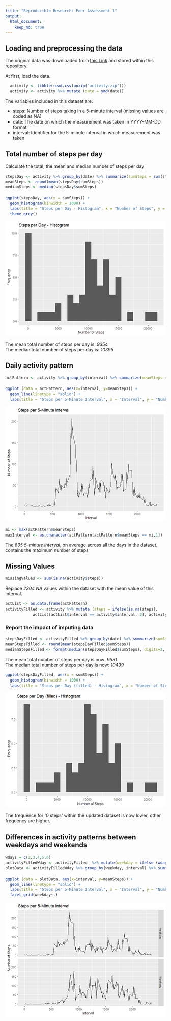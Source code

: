 ```yaml
---
title: "Reproducible Research: Peer Assessment 1"
output: 
  html_document:
    keep_md: true
---
```




## Loading and preprocessing the data
The original data was downloaded from [this Link](https://d396qusza40orc.cloudfront.net/repdata%2Fdata%2Factivity.zip) and stored within this repository.

At first, load the data.

```r
  activity <- tibble(read.csv(unzip("activity.zip")))
  activity <- activity %>% mutate (date = ymd(date))
```

The variables included in this dataset are:

  * steps: Number of steps taking in a 5-minute interval (missing values are coded as NA)
  * date: The date on which the measurement was taken in YYYY-MM-DD format
  * interval: Identifier for the 5-minute interval in which measurement was taken


## Total number of steps per day
Calculate the total, the mean and median number of steps per day

```r
stepsDay <- activity %>% group_by(date) %>% summarize(sumSteps = sum(steps, na.rm=TRUE))
meanSteps <- round(mean(stepsDay$sumSteps))
medianSteps <- median(stepsDay$sumSteps)

ggplot(stepsDay, aes(x = sumSteps)) +
  geom_histogram(binwidth = 1000) +
  labs(title = "Steps per Day - Histogram", x = "Number of Steps", y = "Frequency") +
  theme_grey()
```

![](PA1_template_files/figure-html/numberOfSteps-1.png)<!-- -->



The mean total number of steps per day is: *9354*   
The median total number of steps per day is: *10395*

## Daily activity pattern

```r
actPattern <- activity %>% group_by(interval) %>% summarize(meanSteps = mean(steps, na.rm=TRUE))

ggplot (data = actPattern, aes(x=interval, y=meanSteps)) +
  geom_line(linetype = "solid") +
  labs(title = "Steps per 5-Minute Interval", x = "Interval", y = "Number of Steps")
```

![](PA1_template_files/figure-html/5MinutePattern-1.png)<!-- -->



```r
mi <- max(actPattern$meanSteps)
maxInterval <- as.character(actPattern[actPattern$meanSteps == mi,1])
```

The *835 5-minute interval*, on average across all the days in the dataset, contains the maximum number of steps


## Missing Values

```r
missingValues <- sum(is.na(activity$steps))
```
Replace *2304 NA* values within the dataset with the mean value of this interval.

```r
actList <- as.data.frame(actPattern)
activityFilled <- activity %>% mutate (steps = ifelse(is.na(steps), 
            actList[actList$interval == activity$interval, 2], activity$steps))
```

### Report the impact of imputing data

```r
stepsDayFilled <- activityFilled %>% group_by(date) %>% summarize(sumSteps = sum(steps, na.rm=TRUE))
meanStepsFilled <- round(mean(stepsDayFilled$sumSteps))
medianStepsFilled <- format(median(stepsDayFilled$sumSteps), digits=2, nsmall=0)
```
The mean total number of steps per day is now: *9531*   
The median total number of steps per day is now: *10439*


```r
ggplot(stepsDayFilled, aes(x = sumSteps)) +
  geom_histogram(binwidth = 1000) +
  labs(title = "Steps per Day (filled) - Histogram", x = "Number of Steps", y = "Frequency")
```

![](PA1_template_files/figure-html/filledDataHist-1.png)<!-- -->

The frequence for '0 steps' within the updated dataset is now lower, other frequency are higher.

## Differences in activity patterns between weekdays and weekends

```r
wdays = c(2,3,4,5,6)
activityFilledWday <- activityFilled  %>% mutate(weekday = ifelse (wday (date) %in% wdays, "weekday", "weekend"))
plotData <- activityFilledWday %>% group_by(weekday, interval) %>% summarize(meanSteps = mean(steps, na.rm=TRUE))

ggplot (data = plotData, aes(x=interval, y=meanSteps)) +
  geom_line(linetype = "solid") +
  labs(title = "Steps per 5-Minute Interval", x = "Interval", y = "Number of Steps") +
  facet_grid(weekday~.)
```

![](PA1_template_files/figure-html/weekday-1.png)<!-- -->


